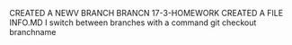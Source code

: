 CREATED A NEWV BRANCH BRANCN 17-3-HOMEWORK 
CREATED A FILE INFO.MD
I switch between branches with a command git checkout branchname 